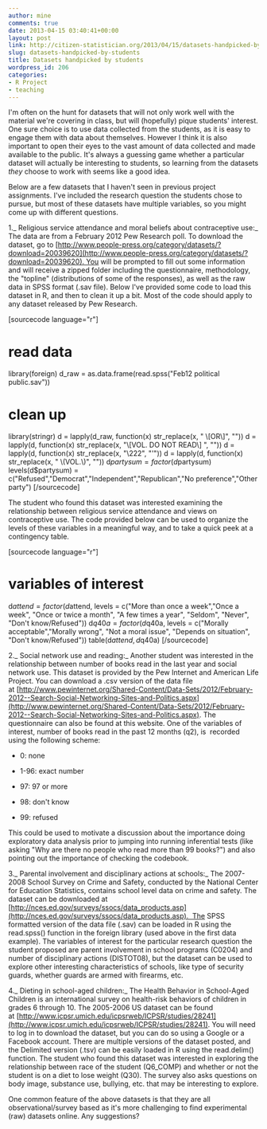 ```yaml
---
author: mine
comments: true
date: 2013-04-15 03:40:41+00:00
layout: post
link: http://citizen-statistician.org/2013/04/15/datasets-handpicked-by-students/
slug: datasets-handpicked-by-students
title: Datasets handpicked by students
wordpress_id: 206
categories:
- R Project
- teaching
---
```


I'm often on the hunt for datasets that will not only work well with the material we're covering in class, but will (hopefully) pique students' interest. One sure choice is to use data collected from the students, as it is easy to engage them with data about themselves. However I think it is also important to open their eyes to the vast amount of data collected and made available to the public. It's always a guessing game whether a particular dataset will actually be interesting to students, so learning from the datasets _they_ choose to work with seems like a good idea.

Below are a few datasets that I haven't seen in previous project assignments. I've included the research question the students chose to pursue, but most of these datasets have multiple variables, so you might come up with different questions.

1._ Religious service attendance and moral beliefs about contraceptive use:_ The data are from a February 2012 Pew Research poll. To download the dataset, go to [http://www.people-press.org/category/datasets/?download=20039620](http://www.people-press.org/category/datasets/?download=20039620). You will be prompted to fill out some information and will receive a zipped folder including the questionnaire, methodology, the "topline" (distributions of some of the responses), as well as the raw data in SPSS format (.sav file). Below I've provided some code to load this dataset in R, and then to clean it up a bit. Most of the code should apply to any dataset released by Pew Research.

[sourcecode language="r"]
# read data
library(foreign)
d_raw = as.data.frame(read.spss("Feb12 political public.sav"))

# clean up
library(stringr)
d = lapply(d_raw, function(x) str_replace(x, " \\[OR\\]", ""))
d = lapply(d, function(x) str_replace(x, "\\[VOL. DO NOT READ\\] ", ""))
d = lapply(d, function(x) str_replace(x, "\222", "'"))
d = lapply(d, function(x) str_replace(x, " \\(VOL.\\)", ""))
d$partysum = factor(d$partysum)
levels(d$partysum) = c("Refused","Democrat","Independent","Republican","No preference","Other party")
[/sourcecode]

The student who found this dataset was interested examining the relationship between religious service attendance and views on contraceptive use. The code provided below can be used to organize the levels of these variables in a meaningful way, and to take a quick peek at a contingency table.

[sourcecode language="r"]
# variables of interest
d$attend = factor(d$attend, levels = c("More than once a week","Once a week", "Once or twice a month", "A few times a year", "Seldom", "Never", "Don't know/Refused"))
d$q40a = factor(d$q40a, levels = c("Morally acceptable","Morally wrong", "Not a moral issue", "Depends on situation", "Don't know/Refused"))
table(d$attend, d$q40a)
[/sourcecode]

2._ Social network use and reading:_ Another student was interested in the relationship between number of books read in the last year and social network use. This dataset is provided by the Pew Internet and American Life Project. You can download a .csv version of the data file at [http://www.pewinternet.org/Shared-Content/Data-Sets/2012/February-2012--Search-Social-Networking-Sites-and-Politics.aspx](http://www.pewinternet.org/Shared-Content/Data-Sets/2012/February-2012--Search-Social-Networking-Sites-and-Politics.aspx). The questionnaire can also be found at this website. One of the variables of interest, number of books read in the past 12 months (q2), is  recorded using the following scheme:



	
  * 0: none

	
  * 1-96: exact number

	
  * 97: 97 or more

	
  * 98: don't know

	
  * 99: refused


This could be used to motivate a discussion about the importance doing exploratory data analysis prior to jumping into running inferential tests (like asking "Why are there no people who read more than 99 books?") and also pointing out the importance of checking the codebook.

3._ Parental involvement and disciplinary actions at schools:_ The 2007-2008 School Survey on Crime and Safety, conducted by the National Center for Education Statistics, contains school level data on crime and safety. The dataset can be downloaded at [http://nces.ed.gov/surveys/ssocs/data_products.asp](http://nces.ed.gov/surveys/ssocs/data_products.asp).  The SPSS formatted version of the data file (.sav) can be loaded in R using the read.spss() function in the foreign library (used above in the first data example). The variables of interest for the particular research question the student proposed are parent involvement in school programs (C0204) and number of disciplinary actions (DISTOT08), but the dataset can be used to explore other interesting characteristics of schools, like type of security guards, whether guards are armed with firearms, etc.

4._ Dieting in school-aged children:_ The Health Behavior in School-Aged Children is an international survey on health-risk behaviors of children in grades 6 through 10. The 2005-2006 US dataset can be found at [http://www.icpsr.umich.edu/icpsrweb/ICPSR/studies/28241](http://www.icpsr.umich.edu/icpsrweb/ICPSR/studies/28241). You will need to log in to download the dataset, but you can do so using a Google or a Facebook account. There are multiple versions of the dataset posted, and the Delimited version (.tsv) can be easily loaded in R using the read.delim() function. The student who found this dataset was interested in exploring the relationship between race of the student (Q6_COMP) and whether or not the student is on a diet to lose weight (Q30). The survey also asks questions on body image, substance use, bullying, etc. that may be interesting to explore.

One common feature of the above datasets is that they are all observational/survey based as it's more challenging to find experimental (raw) datasets online. Any suggestions?
